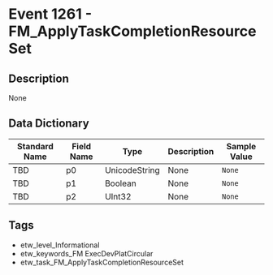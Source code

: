 # Event 1261 - FM_ApplyTaskCompletionResourceSet

## Description
None

## Data Dictionary
|Standard Name|Field Name|Type|Description|Sample Value|
|---|---|---|---|---|
|TBD|p0|UnicodeString|None|`None`|
|TBD|p1|Boolean|None|`None`|
|TBD|p2|UInt32|None|`None`|

## Tags
* etw_level_Informational
* etw_keywords_FM ExecDevPlatCircular
* etw_task_FM_ApplyTaskCompletionResourceSet